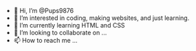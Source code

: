 - 👋 Hi, I’m @Pups9876
- 👀 I’m interested in coding, making websites, and just learning.
- 🌱 I’m currently learning HTML and CSS
- 💞️ I’m looking to collaborate on ...
- 📫 How to reach me ...

<!---
Pups9876/Pups9876 is a ✨ special ✨ repository because its `README.md` (this file) appears on your GitHub profile.
You can click the Preview link to take a look at your changes.
--->
